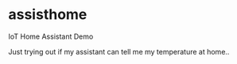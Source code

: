 # assisthome
IoT Home Assistant Demo 


Just trying out if my assistant can tell me my temperature at home.. 
